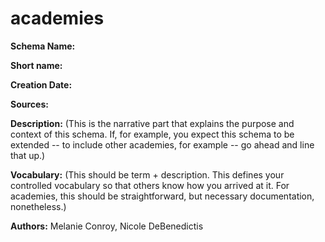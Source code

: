 academies
=========

**Schema Name:**

**Short name:** 

**Creation Date:**

**Sources:**

**Description:** (This is the narrative part that explains the purpose and context of this schema. If, for example, you expect this schema to be extended -- to include other academies, for example -- go ahead and line that up.)

**Vocabulary:**  (This should be term + description. This defines your controlled vocabulary so that others know how you arrived at it. For academies, this should be straightforward, but necessary documentation, nonetheless.)

**Authors:** Melanie Conroy, Nicole DeBenedictis


